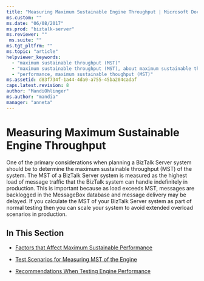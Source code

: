 ```yaml
---
title: "Measuring Maximum Sustainable Engine Throughput | Microsoft Docs"
ms.custom: ""
ms.date: "06/08/2017"
ms.prod: "biztalk-server"
ms.reviewer: ""
 ms.suite: ""
ms.tgt_pltfrm: ""
ms.topic: "article"
helpviewer_keywords: 
  - "maximum sustainable throughput (MST)"
  - "maximum sustainable throughput (MST), about maximum sustainable throughput (MST)"
  - "performance, maximum sustainable thoughput (MST)"
ms.assetid: d83f734f-1a44-4da0-a755-45ba204cadaf
caps.latest.revision: 8
author: "MandiOhlinger"
ms.author: "mandia"
manager: "anneta"
---
```

# Measuring Maximum Sustainable Engine Throughput
One of the primary considerations when planning a BizTalk Server system should be to determine the maximum sustainable throughput (MST) of the system. The MST of a BizTalk Server system is measured as the highest load of message traffic that the BizTalk system can handle indefinitely in production. This is important because as load exceeds MST, messages are backlogged in the MessageBox database and message delivery may be delayed. If you calculate the MST of your BizTalk Server system as part of normal testing then you can scale your system to avoid extended overload scenarios in production.  
  
## In This Section  
  
-   [Factors that Affect Maximum Sustainable Performance](../core/factors-that-affect-maximum-sustainable-performance.md)  
  
-   [Test Scenarios for Measuring MST of the Engine](../core/test-scenarios-for-measuring-mst-of-the-engine.md)  
  
-   [Recommendations When Testing Engine Performance](../core/recommendations-when-testing-engine-performance.md)